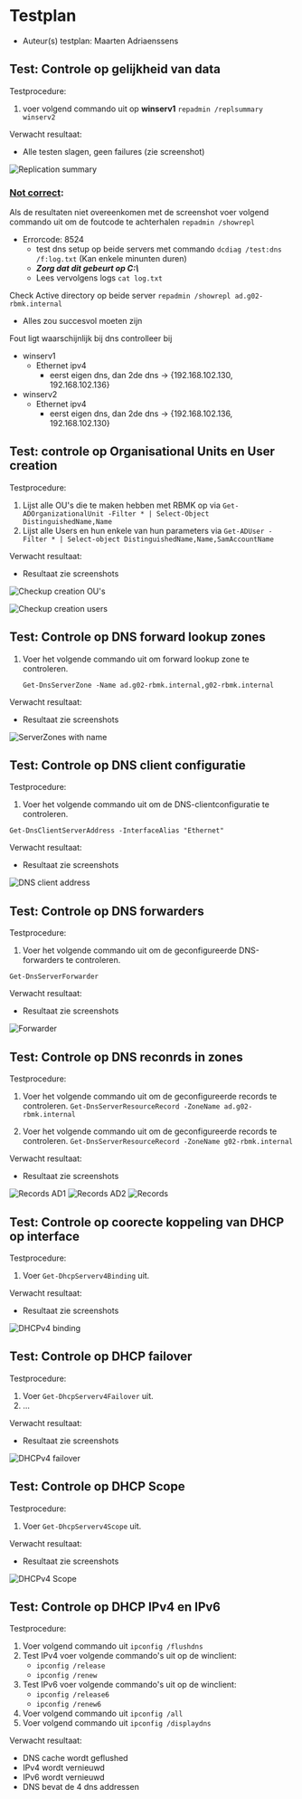 # Testplan

- Auteur(s) testplan: Maarten Adriaenssens

## Test: Controle op gelijkheid van data

Testprocedure:

1. voer volgend commando uit op **winserv1** `repadmin /replsummary winserv2`

Verwacht resultaat:

- Alle testen slagen, geen failures (zie screenshot)

<!-- Voeg hier eventueel een screenshot van het verwachte resultaat in. -->
![Replication summary](./img/Test_1-replicationsummary.png)

### [Not correct](https://learn.microsoft.com/en-us/troubleshoot/windows-server/active-directory/replication-error-8524):

Als de resultaten niet overeenkomen met de screenshot voer volgend commando uit om de foutcode te achterhalen `repadmin /showrepl`

- Errorcode: 8524
  - test dns setup op beide servers met commando `dcdiag /test:dns /f:log.txt` (Kan enkele minunten duren)
  - ***Zorg dat dit gebeurt op C:\\***
  - Lees vervolgens logs `cat log.txt`

Check Active directory op beide server `repadmin /showrepl ad.g02-rbmk.internal`

- Alles zou succesvol moeten zijn

Fout ligt waarschijnlijk bij dns controlleer bij

- winserv1
  - Ethernet ipv4
    - eerst eigen dns, dan 2de dns -> {192.168.102.130, 192.168.102.136}
- winserv2
  - Ethernet ipv4
    - eerst eigen dns, dan 2de dns -> {192.168.102.136, 192.168.102.130}


## Test: controle op Organisational Units en User creation

Testprocedure:

1. Lijst alle OU's die te maken hebben met RBMK op via `Get-ADOrganizationalUnit -Filter * | Select-Object DistinguishedName,Name`
2. Lijst alle Users en hun enkele van hun parameters via `Get-ADUser -Filter * | Select-object DistinguishedName,Name,SamAccountName`

Verwacht resultaat:

- Resultaat zie screenshots

<!-- Voeg hier eventueel een screenshot van het verwachte resultaat in. -->

![Checkup creation OU's](./img/Test_2-OU.png)

![Checkup creation users](./img/Test_2-users.png)

## Test: Controle op DNS forward lookup zones

1. Voer het volgende commando uit om forward lookup zone te controleren.

   `Get-DnsServerZone -Name ad.g02-rbmk.internal,g02-rbmk.internal`

Verwacht resultaat:

- Resultaat zie screenshots

<!-- Voeg hier eventueel een screenshot van het verwachte resultaat in. -->

![ServerZones with name](./img/Test_3-DNS_forwardzoneName.png)

## Test: Controle op DNS client configuratie

Testprocedure:

  1. Voer het volgende commando uit om de DNS-clientconfiguratie te controleren.

   `Get-DnsClientServerAddress -InterfaceAlias "Ethernet"`


Verwacht resultaat:

- Resultaat zie screenshots

<!-- Voeg hier eventueel een screenshot van het verwachte resultaat in. -->
![DNS client address](./img/Test_4-DNS_clientaddr.png)

## Test: Controle op DNS forwarders

Testprocedure:

  1. Voer het volgende commando uit om de geconfigureerde DNS-forwarders te controleren.

   `Get-DnsServerForwarder`

Verwacht resultaat:

- Resultaat zie screenshots
<!-- Voeg hier eventueel een screenshot van het verwachte resultaat in. -->
![Forwarder](./img/Test_5-DNS_forwarder.png)

## Test: Controle op DNS reconrds in zones

Testprocedure:

  1. Voer het volgende commando uit om de geconfigureerde records te controleren.
   `Get-DnsServerResourceRecord -ZoneName ad.g02-rbmk.internal`

  2. Voer het volgende commando uit om de geconfigureerde records te controleren.
   `Get-DnsServerResourceRecord -ZoneName g02-rbmk.internal`

Verwacht resultaat:

- Resultaat zie screenshots

<!-- Voeg hier eventueel een screenshot van het verwachte resultaat in. -->
![Records AD1](./img/Test_6-DNS_recordsAD1.png)
![Records AD2](./img/Test_6-DNS_recordsAD2.png)
![Records](./img/Test_6-DNS_records.png)

## Test: Controle op coorecte koppeling van DHCP op interface

Testprocedure:

1. Voer `Get-DhcpServerv4Binding` uit.

Verwacht resultaat:

- Resultaat zie screenshots

<!-- Voeg hier eventueel een screenshot van het verwachte resultaat in. -->
![DHCPv4 binding](./img/Test_7-DHCPv4_binding.png)

## Test: Controle op DHCP failover

Testprocedure:

1. Voer `Get-DhcpServerv4Failover` uit.
2. ...

Verwacht resultaat:

- Resultaat zie screenshots

<!-- Voeg hier eventueel een screenshot van het verwachte resultaat in. -->
![DHCPv4 failover](./img/Test_8-DHCPv4_failover.png)

## Test: Controle op DHCP Scope

Testprocedure:

1. Voer `Get-DhcpServerv4Scope` uit.

Verwacht resultaat:

- Resultaat zie screenshots

<!-- Voeg hier eventueel een screenshot van het verwachte resultaat in. -->
![DHCPv4 Scope](./img/Test_9-DHCPv4_Scope.png)

## Test: Controle op DHCP IPv4 en IPv6

Testprocedure:

1. Voer volgend commando uit `ipconfig /flushdns`
2. Test IPv4 voer volgende commando's uit op de winclient:
   - `ipconfig /release`
   - `ipconfig /renew`
3. Test IPv6 voer volgende commando's uit op de winclient:
   - `ipconfig /release6`
   - `ipconfig /renew6`
4. Voer volgend commando uit `ipconfig /all`
5. Voer volgend commando uit `ipconfig /displaydns`

Verwacht resultaat:

- DNS cache wordt geflushed
- IPv4 wordt vernieuwd
- IPv6 wordt vernieuwd
- DNS bevat de 4 dns addressen

<!-- Voeg hier eventueel een screenshot van het verwachte resultaat in. -->
